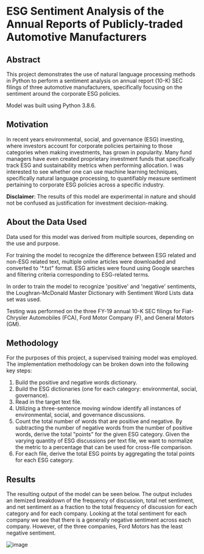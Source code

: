 # ESG Sentiment Analysis of the Annual Reports of Publicly-traded Automotive Manufacturers 
## Abstract
This project demonstrates the use of natural language processing methods in Python to perform a sentiment analysis on annual report (10-K) SEC filings of three automotive manufacturers, specifically focusing on the sentiment around the corporate ESG policies.

Model was built using Python 3.8.6.

## Motivation
In recent years environmental, social, and governance (ESG) investing, where investors account for corporate policies pertaining to those categories when making investments, has grown in popularity. Many fund managers have even created proprietary investment funds that specifically track ESG and sustainability metrics when performing allocation. I was interested to see whether one can use machine learning techniques, specifically natural language processing, to quantifiably measure sentiment pertaining to corporate ESG policies across a specific industry.

**Disclaimer**: The results of this model are experimental in nature and should not be confused as justification for investment decision-making. 

## About the Data Used
Data used for this model was derived from multiple sources, depending on the use and purpose. 

For training the model to recognize the difference between ESG related and non-ESG related text, multiple online articles were downloaded and converted to '*.txt" format. ESG articles were found using Google searches and filtering criteria corresponding to ESG-related terms. 

In order to train the model to recognize 'positive' and 'negative' sentiments, the Loughran-McDonald Master Dictionary with Sentiment Word Lists data set was used.

Testing was performed on the three FY-19 annual 10-K SEC filings for Fiat-Chrysler Automobiles (FCA), Ford Motor Company (F), and General Motors (GM).

## Methodology
For the purposes of this project, a supervised training model was employed. The implementation methodology can be broken down into the following key steps:

1. Build the positive and negative words dictionary.
2. Build the ESG dictionaries (one for each category: environmental, social, governance).
3. Read in the target text file.
4. Utilizing a three-sentence moving window identify all instances of environmental, social, and governance discussions.
5. Count the total number of words that are positive and negative. By subtracting the number of negative words from the number of positive words, derive the total "points" for the given ESG category. Given the varying quantity of ESG discussions per text file, we want to normalize the metric to a percentage that can be used for cross-file comparison.
6. For each file, derive the total ESG points by aggregating the total points for each ESG category. 

## Results
The resulting output of the model can be seen below. The output includes an itemized breakdown of the frequency of discussion, total net sentiment, and net sentiment as a fraction to the total frequency of discussion for each category and for each company. Looking at the total sentiment for each company we see that there is a generally negative sentiment across each company. However, of the three companies, Ford Motors has the least negative sentiment.

![image](https://github.com/wgemba/AnnualReport_NLP/assets/134420287/be1cb052-0a91-4e92-81ef-76e1eee19098)
